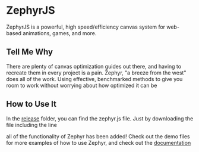 # ZephyrJS

ZephyrJS is a powerful, high speed/efficiency canvas system for web-based animations, games, and more.

## Tell Me Why

There are plenty of canvas optimization guides out there, and having to recreate them in every project is a pain. Zephyr, "a breeze from the west" does all of the work. Using effective, benchmarked methods to give you room to work without worrying about how optimized it can be

## How to Use It

In the [release](/release) folder, you can find the zephyr.js file. Just by downloading the file including the line

**<script src="../path/to/zephyr.js"></script>**

all of the functionality of Zephyr has been added! Check out the demo files for more examples of how to use Zephyr, and check out the [documentation](documentation.html)